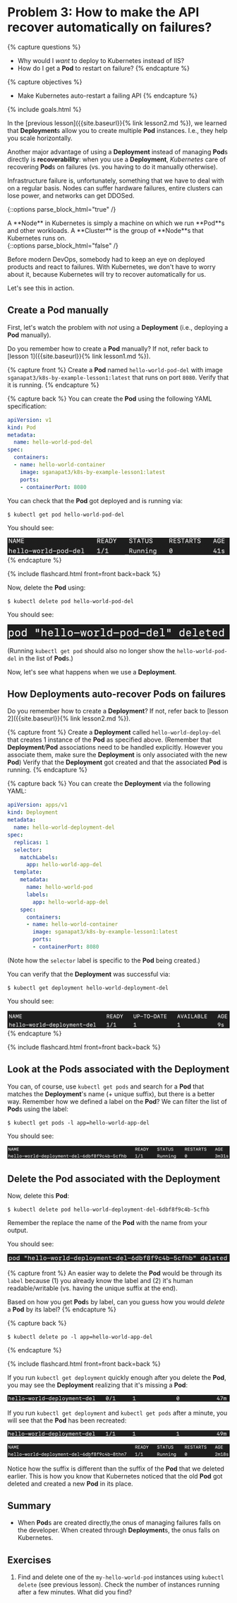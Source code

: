 # Problem 3: How to make the API recover automatically on failures?

{% capture questions %}
- Why would I *want* to deploy to Kubernetes instead of IIS?
- How do I get a **Pod** to restart on failure?
{% endcapture %}

{% capture objectives %}
- Make Kubernetes auto-restart a failing API
{% endcapture %}

{% include goals.html %}

In the [previous lesson]({{site.baseurl}}{% link lesson2.md %}), we learned that **Deployment**s allow you to create multiple **Pod** instances. I.e., they help you scale horizontally.

Another major advantage of using a **Deployment** instead of managing **Pod**s directly is **recoverability**: when you use a **Deployment**, *Kubernetes* care of recovering **Pod**s on failures (vs. you having to do it manually otherwise).

Infrastructure failure is, unfortunately, something that we have to deal with on a regular basis. Nodes can suffer hardware failures, entire clusters can lose power, and networks can get DDOSed.

{::options parse_block_html="true" /}
<div class="callouts callout-note">
A **Node** in Kubernetes is simply a machine on which we run **Pod**s and other workloads. A **Cluster** is the group of **Node**s that Kubernetes runs on.
</div>
{::options parse_block_html="false" /}

Before modern DevOps, somebody had to keep an eye on deployed products and react to failures. With Kubernetes, we don't have to worry about it, because Kubernetes will try to recover automatically for us.

Let's see this in action.

## Create a **Pod** manually

First, let's watch the problem with *not* using a **Deployment** (i.e., deploying a **Pod** manually).

Do you remember how to create a **Pod** manually? If not, refer back to [lesson 1]({{site.baseurl}}{% link lesson1.md %}).

{% capture front %}
Create a **Pod** named `hello-world-pod-del` with image `sganapat3/k8s-by-example-lesson1:latest` that runs on port `8080`. Verify that it is running.
{% endcapture %}

{% capture back %}
You can create the **Pod** using the following YAML specification:

```yaml
apiVersion: v1
kind: Pod
metadata:
  name: hello-world-pod-del
spec:
  containers:
  - name: hello-world-container
    image: sganapat3/k8s-by-example-lesson1:latest
    ports:
    - containerPort: 8080
```

You can check that the **Pod** got deployed and is running via:

```
$ kubectl get pod hello-world-pod-del
```

You should see:

![hello-world-pod-del running](images/3-get-po.png)
{% endcapture %}

{% include flashcard.html front=front back=back %}


Now, delete the **Pod** using:

```
$ kubectl delete pod hello-world-pod-del
```

You should see:

![pod deleted](images/3-po-deleted.png)

(Running `kubectl get pod` should also no longer show the `hello-world-pod-del` in the list of **Pod**s.)

Now, let's see what happens when we use a **Deployment**.

## How **Deployment**s auto-recover **Pod**s on failures

Do you remember how to create a **Deployment**? If not, refer back to [lesson 2]({{site.baseurl}}{% link lesson2.md %}).

{% capture front %}
Create a **Deployment** called `hello-world-deploy-del` that creates 1 instance of the **Pod** as specified above. (Remember that **Deployment**/**Pod** associations need to be handled explicitly. However you associate them, make sure the **Deployment** is only associated with the new **Pod**) Verify that the **Deployment** got created and that the associated **Pod** is running.
{% endcapture %}

{% capture back %}
You can create the **Deployment** via the following YAML:

```yaml
apiVersion: apps/v1
kind: Deployment
metadata:
  name: hello-world-deployment-del
spec:
  replicas: 1
  selector:
    matchLabels:
      app: hello-world-app-del
  template:
    metadata:
      name: hello-world-pod
      labels:
        app: hello-world-app-del
    spec:
      containers:
      - name: hello-world-container
        image: sganapat3/k8s-by-example-lesson1:latest
        ports:
        - containerPort: 8080
```

(Note how the `selector` label is specific to the **Pod** being created.)

You can verify that the **Deployment** was successful via:

```
$ kubectl get deployment hello-world-deployment-del
```

You should see:

![get deployment output](images/3-get-deploy.png)
{% endcapture %}

{% include flashcard.html front=front back=back %}


## Look at the **Pod**s associated with the **Deployment**

You can, of course, use `kubectl get pods` and search for a **Pod** that matches the **Deployment**'s name (+ unique suffix), but there is a better way. Remember how we defined a label on the **Pod**? We can filter the list of **Pod**s using the label:

```
$ kubectl get pods -l app=hello-world-app-del
```

You should see:

![get po by label output](images/3-get-po-label.png)

## Delete the **Pod** associated with the **Deployment**

Now, delete this **Pod**:

```
$ kubectl delete pod hello-world-deployment-del-6dbf8f9c4b-5cfhb
```

Remember the replace the name of the **Pod** with the name from your output.

You should see:

![pod deleted](images/3-delete-deploy-po.png)

{% capture front %}
An easier way to delete the **Pod** would be through its `label` because (1) you already know the label and (2) it's human readable/writable (vs. having the unique suffix at the end).

Based on how you get **Pod**s by label, can you guess how you would *delete* a **Pod** by its label?
{% endcapture %}

{% capture back %}
```
$ kubectl delete po -l app=hello-world-app-del
```
{% endcapture %}

{% include flashcard.html front=front back=back %}

If you run `kubectl get deployment` quickly enough after you delete the **Pod**, you may see the **Deployment** realizing that it's missing a **Pod**:

![deployment missing pod](images/3-deploy-missing-po.png)

If you run `kubectl get deployment` and `kubectl get pods` after a minute, you will see that the **Pod** has been recreated:

![deployment pod status 1/1](images/3-deploy-pod-recreated.png)

![pod recreated](images/3-pod-recreated.png)

Notice how the suffix is different than the suffix of the **Pod** that we deleted earlier. This is how you know that Kubernetes noticed that the old **Pod** got deleted and created a new **Pod** in its place.

## Summary

- When **Pod**s are created directly,the onus of managing failures falls on the developer. When created through **Deployment**s, the onus falls on Kubernetes.

## Exercises

1. Find and delete one of the `my-hello-world-pod` instances using `kubectl delete` (see previous lesson). Check the number of instances running after a few minutes. What did you find?